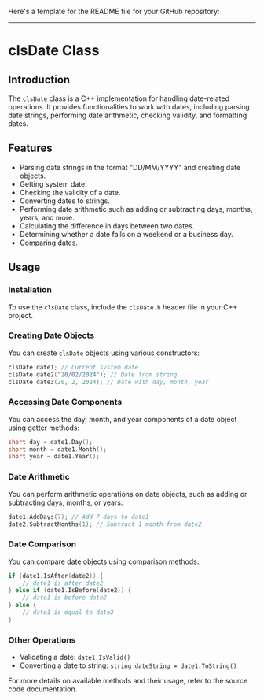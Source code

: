 Here's a template for the README file for your GitHub repository:

---

# clsDate Class

## Introduction

The `clsDate` class is a C++ implementation for handling date-related operations. It provides functionalities to work with dates, including parsing date strings, performing date arithmetic, checking validity, and formatting dates.

## Features

- Parsing date strings in the format "DD/MM/YYYY" and creating date objects.
- Getting system date.
- Checking the validity of a date.
- Converting dates to strings.
- Performing date arithmetic such as adding or subtracting days, months, years, and more.
- Calculating the difference in days between two dates.
- Determining whether a date falls on a weekend or a business day.
- Comparing dates.

## Usage

### Installation

To use the `clsDate` class, include the `clsDate.h` header file in your C++ project.

### Creating Date Objects

You can create `clsDate` objects using various constructors:

```cpp
clsDate date1; // Current system date
clsDate date2("20/02/2024"); // Date from string
clsDate date3(20, 2, 2024); // Date with day, month, year
```

### Accessing Date Components

You can access the day, month, and year components of a date object using getter methods:

```cpp
short day = date1.Day();
short month = date1.Month();
short year = date1.Year();
```

### Date Arithmetic

You can perform arithmetic operations on date objects, such as adding or subtracting days, months, or years:

```cpp
date1.AddDays(7); // Add 7 days to date1
date2.SubtractMonths(1); // Subtract 1 month from date2
```

### Date Comparison

You can compare date objects using comparison methods:

```cpp
if (date1.IsAfter(date2)) {
    // date1 is after date2
} else if (date1.IsBefore(date2)) {
    // date1 is before date2
} else {
    // date1 is equal to date2
}
```

### Other Operations

- Validating a date: `date1.IsValid()`
- Converting a date to string: `string dateString = date1.ToString()`

For more details on available methods and their usage, refer to the source code documentation.

